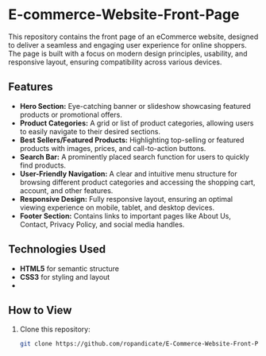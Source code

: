 # E-commerce-Website-Front-Page

This repository contains the front page of an eCommerce website, designed to deliver a seamless and engaging user experience for online shoppers. The page is built with a focus on modern design principles, usability, and responsive layout, ensuring compatibility across various devices.

## Features

- **Hero Section:** Eye-catching banner or slideshow showcasing featured products or promotional offers.
- **Product Categories:** A grid or list of product categories, allowing users to easily navigate to their desired sections.
- **Best Sellers/Featured Products:** Highlighting top-selling or featured products with images, prices, and call-to-action buttons.
- **Search Bar:** A prominently placed search function for users to quickly find products.
- **User-Friendly Navigation:** A clear and intuitive menu structure for browsing different product categories and accessing the shopping cart, account, and other features.
- **Responsive Design:** Fully responsive layout, ensuring an optimal viewing experience on mobile, tablet, and desktop devices.
- **Footer Section:** Contains links to important pages like About Us, Contact, Privacy Policy, and social media handles.

## Technologies Used

- **HTML5** for semantic structure
- **CSS3** for styling and layout
- 
## How to View

1. Clone this repository:
   ```bash
   git clone https://github.com/ropandicate/E-Commerce-Website-Front-Page.git
